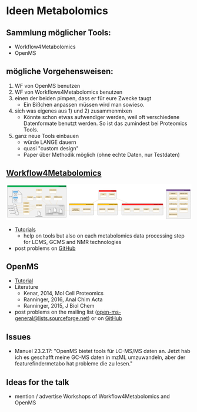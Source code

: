 # Ideen Metabolomics

## Sammlung möglicher Tools:
- Workflow4Metabolomics
- OpenMS

## mögliche Vorgehensweisen:
1) WF von OpenMS benutzen
2) WF von Workflows4Metabolomics benutzen
3) einen der beiden pimpen, dass er für eure Zwecke taugt
	- Ein Bißchen anpassen müssen wird man sowieso.
4) sich was eigenes aus 1) und 2) zusammenmixen
	- Könnte schon etwas aufwendiger werden, weil oft verschiedene Datenformate benutzt werden. So ist das zumindest bei Proteomics Tools.
5) ganz neue Tools einbauen
	- würde LANGE dauern
	- quasi "custom design"
	- Paper über Methodik möglich (ohne echte Daten, nur Testdaten)
	
## [Workflow4Metabolomics](https://Workflow4Metabolomics.org)
![Nice overview pic](./Metabolomics-bigpicture.png)
- [Tutorials](http://workflow4metabolomics.org/howto)
	- help on tools but also on each metabolomics data processing step for LCMS, GCMS and NMR technologies
- post problems on [GitHub](https://github.com/workflow4metabolomics/workflow4metabolomics/issues)

## OpenMS
- [Tutorial](./OpenMS_Usertutorial_Metabolomics.pdf)
- Literature
	- Kenar, 2014, Mol Cell Proteomics
	- Ranninger, 2016, Anal Chim Acta
	- Ranninger, 2015, J Biol Chem
- post problems on the mailing list (open-ms-general@lists.sourceforge.net) or on [GitHub](https://github.com/OpenMS/OpenMS/issues)

## Issues
- Manuel 23.2.17: "OpenMS bietet tools für LC-MS/MS daten an. Jetzt hab ich es geschafft meine GC-MS daten in mzML umzuwandeln, aber der featurefindermetabo hat probleme die zu lesen."

## Ideas for the talk
- mention / advertise Workshops of Workflow4Metabolomics and OpenMS
